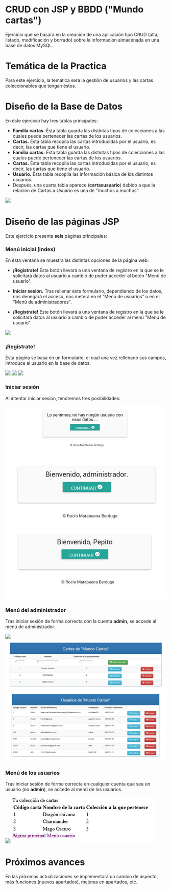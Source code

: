 # CRUD con JSP y BBDD ("Mundo cartas")

 
  Ejercicio que se basará en la creación de una aplicación tipo CRUD (alta, listado, modificación y borrado) sobre la información
  almacenada en una base de datos MySQL.



# Temática de la Practica

 
  Para este ejercicio, la temática sera la gestión de usuarios y las cartas coleccionables que tengan éstos.



# Diseño de la Base de Datos


  En éste ejercicio hay tres tablas principales:

  * <b>Familia cartas.</b> Ésta tabla guarda las distintas tipos de colecciones a las cuales puede pertenecer las cartas de los
    usuarios.
  * <b>Cartas.</b> Ésta tabla recopila las cartas introducidas por el usuario, es decir, las cartas que tiene el usuario.
  * <b>Familia cartas.</b> Ésta tabla guarda las distintas tipos de colecciones a las cuales puede pertenecer las cartas de los
    usuarios.
  * <b>Cartas.</b> Ésta tabla recopila las cartas introducidas por el usuario, es decir, las cartas que tiene el usuario.
  * <b>Usuario.</b> Ésta tabla recopila las información básica de los distintos usuarios.
  * Después, una cuarta tabla aparece (<b>cartasusuario</b>) debido a que la relación de Cartas a Usuario es una de "muchos a muchos".


  <img src=./Imágenes/Relaciones.JPG>



# Diseño de las páginas JSP


  Este ejercicio presenta <b>seis</b> páginas principales:

### Menú inicial (index)


  En ésta ventana se muestra las distintas opciones de la página web:

  * <b>¡Regístrate!</b> Ésta botón llevará a una ventana de registro en la que se le solicitará datos al usuario a cambio de poder
    acceder al botón "Menú de usuario".

    
  * <b>Iniciar sesión.</b> Tras rellenar éste formulario, dependiendo de los datos, nos denegará el acceso, nos meterá en el "Menú de
    usuarios" o en el "Menú de administradores".

  * <b>¡Regístrate!</b> Éste botón llevará a una ventana de registro en la que se le solicitará datos al usuario a cambio de poder
    acceder al menú "Menú de usuario".
    
  <img src=./Imágenes/Index.JPG>
  




### ¡Regístrate!


  Ésta página se basa en un formulario, el cual una vez rellenado sus campos, introduce al usuario en la base de datos.

  
  <img src=./Imágenes/Registro.JPG>
  
  <img src=./Imágenes/Registro1.JPG>

  <img src=./Imágenes/Registro2.JPG>



### Iniciar sesión

  Al intentar iniciar sesión, tendremos tres posibilidades:

  <img src=./Imágenes/Login0.JPG>

  <img src=./Imágenes/Login1.JPG>

  <img src=./Imágenes/Login2.JPG>

### Menú del administrador


  Tras iniciar sesión de forma correcta con la cuenta <b>admin</b>, se accede al menú de administrador.
  
  <img src=./Imágenes/MenuAdmin.JPG>
  <img src=./Imágenes/CRUDCar.JPG>
  <img src=./Imágenes/CRUDUsu.JPG>


### Menú de los usuarios

  Tras iniciar sesión de forma correcta en cualquier cuenta que sea un usuario (no <b>admin</b>), se accede al menú de los usuarios.
  
  <img src=./Imágenes/MenuUsu.JPG>
  <img src=./Imágenes/ColecCar.JPG>
  
# Próximos avances
  En las próximas actualizaciones se implementará un cambio de aspecto, más funciones (nuevos apartados), mejoras en apartados, etc.
